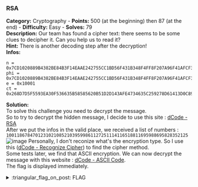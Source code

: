 ### RSA
**Category:** Cryptography - **Points:** 500 (at the beginning) then 87 (at the end) - **Difficulty:** Easy - **Solves:** 79  
**Description:** Our team has found a cipher text: there seems to be some clues to decipher it. Can you help us to read it?   
**Hint:** There is another decoding step after the decryption!  
**Infos:**    
```
n = 0x7CD1020889B4382BE84B3F14EAAE242755CC1BD56F431B348F4FF8F207A96F41AFCF3EBDF4C17CB6537AD4B01B9FF9497763B22D013B614C8FCDB0C34F9D88F1A523013791EDFEB1FBBA160799892C118892FB7F199C9957DF5A26DAB4D776E5226F06ACD05412F6DD2B1B75D24CE9DC2DDAC513BCB96CD9B97F9BEF8543A3A1
phi = 0x7CD1020889B4382BE84B3F14EAAE242755CC1BD56F431B348F4FF8F207A96F41AFCF3EBDF4C17CB6537AD4B01B9FF9497763B22D013B614C8FCDB0C34F9D88F037D2317D3864035ECE8BCDD458711B788B5B3FDFD5164F7D736D0A56F416E8C16126E3868D73F54AF4D61F6033E069994319C849460C60A725A0F4DD97EDCC84
e = 0x10001
ct = 0x268D7D5F5593EA30F536635B58585620B51D2D143AFE4734635C259278D61413D0C89678E81EDF466B1E45E27EBF802F62F61263E499A516465163C7CB668F94258B3424C3E2BD76634923DECD670E4B6034F8FD00C76F9DAD00A72DB22B70B9408C89FCEE4C9B0D2D4B5664284328711BFAD57FBE1EDCC0854AAD57390DCAD6
```  


**Solution:**  
To solve this challenge you need to decrypt the message.  
So to try to decrypt the hidden message, I decide to use this site : [dCode - RSA](https://www.dcode.fr/rsa-cipher)  
After we put the infos in the valid place, we received a list of numbers : `100118678470123102108521039599861127251114116518811695988695828352125`  
![image](https://user-images.githubusercontent.com/91023285/158364540-95b312ee-61c2-449e-b9f3-714f0eb33e07.png)
Personally, I don't reconize what's the encryption type. So I use this ([dCode - Recognize Cipher](https://www.dcode.fr/identification-chiffrement)) to find the cipher method.  
Some tests later, we find that ASCII encryption. We can now decrypt the message with this website : [dCode - ASCII Code](https://www.dcode.fr/code-ascii).  
The flag is displayed immediately.  

<details>
  <summary>:triangular_flag_on_post: FLAG</summary>

  ```
  dvCTF{fl4g_cVpH3rt3Xt_bV_RS4}
  ```
</details>
